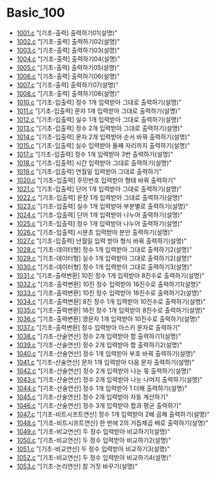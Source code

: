 # Basic_100

* [1001.c](./1001.c) "[기초-출력] 출력하기01(설명)"
* [1002.c](./1002.c) "[기초-출력] 출력하기02(설명)"
* [1003.c](./1003.c) "[기초-출력] 출력하기03(설명)"
* [1004.c](./1004.c) "[기초-출력] 출력하기04(설명)"
* [1005.c](./1005.c) "[기초-출력] 출력하기05(설명)"
* [1006.c](./1006.c) "[기초-출력] 출력하기06(설명)"
* [1007.c](./1007.c) "[기초-출력] 출력하기07(설명)"
* [1008.c](./1008.c) "[기초-출력] 출력하기08(설명)"
* [1010.c](./1010.c) "[기초-입출력] 정수 1개 입력받아 그대로 출력하기(설명)"
* [1011.c](./1011.c) "[기초-입출력] 문자 1개 입력받아 그대로 출력하기(설명)"
* [1012.c](./1012.c) "[기초-입출력] 실수 1개 입력받아 그대로 출력하기(설명)"
* [1013.c](./1013.c) "[기초-입출력] 정수 2개 입력받아 그대로 출력하기(설명)"
* [1014.c](./1014.c) "[기초-입출력] 문자 2개 입력받아 순서 바꿔 출력하기(설명)"
* [1015.c](./1015.c) "[기초-입출력] 실수 입력받아 둘째 자리까지 출력하기(설명)"
* [1017.c](./1017.c) "[기초-입출력] 정수 1개 입력받아 3번 출력하기(설명)"
* [1018.c](./1018.c) "[기초-입출력] 시간 입력받아 그대로 출력하기(설명)"
* [1019.c](./1019.c) "[기초-입출력] 연월일 입력받아 그대로 출력하기"
* [1020.c](./1020.c) "[기초-입출력] 주민번호 입력받아 형태 바꿔 출력하기"
* [1021.c](./1021.c) "[기초-입출력] 단어 1개 입력받아 그대로 출력하기(설명)"
* [1022.c](./1022.c) "[기초-입출력] 문장 1개 입력받아 그대로 출력하기(설명)"
* [1023.c](./1023.c) "[기초-입출력] 실수 1개 입력받아 부분별로 출력하기(설명)"
* [1024.c](./1024.c) "[기초-입출력] 단어 1개 입력받아 나누어 출력하기(설명)"
* [1025.c](./1025.c) "[기초-입출력] 정수 1개 입력받아 나누어 출력하기(설명)"
* [1026.c](./1026.c) "[기초-입출력] 시분초 입력받아 분만 출력하기(설명)"
* [1027.c](./1027.c) "[기초-입출력] 년월일 입력 받아 형식 바꿔 출력하기(설명)"
* [1028.c](./1028.c) "[기초-데이터형] 정수 1개 입력받아 그대로 출력하기2(설명)"
* [1029.c](./1029.c) "[기초-데이터형] 실수 1개 입력받아 그대로 출력하기2(설명)"
* [1030.c](./1030.c) "[기초-데이터형] 정수 1개 입력받아 그대로 출력하기3(설명)"
* [1031.c](./1031.c) "[기초-출력변환] 10진 정수 1개 입력받아 8진수로 출력하기(설명)"
* [1032.c](./1032.c) "[기초-출력변환] 10진 정수 입력받아 16진수로 출력하기1(설명)"
* [1033.c](./1033.c) "[기초-출력변환] 10진 정수 입력받아 16진수로 출력하기2(설명)"
* [1034.c](./1034.c) "[기초-출력변환] 8진 정수 1개 입력받아 10진수로 출력하기(설명)"
* [1035.c](./1035.c) "[기초-출력변환] 16진 정수 1개 입력받아 8진수로 출력하기(설명)"
* [1036.c](./1036.c) "[기초-출력변환] 영문자 1개 입력받아 10진수로 출력하기(설명)"
* [1037.c](./1037.c) "[기초-출력변환] 정수 입력받아 아스키 문자로 출력하기"
* [1038.c](./1038.c) "[기초-산술연산] 정수 2개 입력받아 합 출력하기1(설명)"
* [1039.c](./1039.c) "[기초-산술연산] 정수 2개 입력받아 합 출력하기2(설명)"
* [1040.c](./1040.c) "[기초-산술연산] 정수 1개 입력받아 부호 바꿔 출력하기(설명)"
* [1041.c](./1041.c) "[기초-산술연산] 문자 1개 입력받아 다음 문자 출력하기(설명)"
* [1042.c](./1042.c) "[기초-산술연산] 정수 2개 입력받아 나눈 몫 출력하기(설명)"
* [1043.c](./1043.c) "[기초-산술연산] 정수 2개 입력받아 나눈 나머지 출력하기(설명)"
* [1044.c](./1044.c) "[기초-산술연산] 정수 1개 입력받아 1 더해 출력하기(설명)"
* [1045.c](./1045.c) "[기초-산술연산] 정수 2개 입력받아 자동 계산하기"
* [1046.c](./1046.c) "[기초-산술연산] 정수 3개 입력받아 합과 평균 출력하기"
* [1047.c](./1047.c) "[기초-비트시프트연산] 정수 1개 입력받아 2배 곱해 출력하기(설명)"
* [1048.c](./1048.c) "[기초-비트시프트연산] 한 번에 2의 거듭제곱 배로 출력하기(설명)"
* [1049.c](./1049.c) "[기초-비교연산] 두 정수 입력받아 비교하기1(설명)"
* [1050.c](./1050.c) "[기초-비교연산] 두 정수 입력받아 비교하기2(설명)"
* [1051.c](./1051.c) "[기초-비교연산] 두 정수 입력받아 비교하기3(설명)"
* [1052.c](./1052.c) "[기초-비교연산] 두 정수 입력받아 비교하기4(설명)"
* [1053.c](./1053.c) "[기초-논리연산] 참 거짓 바꾸기(설명)"